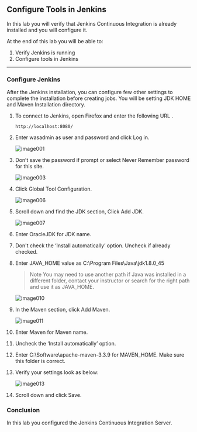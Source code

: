 ## Configure Tools in Jenkins

In this lab you will verify that Jenkins Continuous Integration is already installed and you will configure it.


At the end of this lab you will be able to:
1.	Verify Jenkins is running
2.	Configure tools in Jenkins

----

### Configure Jenkins

After the Jenkins installation, you can configure few other settings to complete the installation before creating jobs.
You will be setting JDK HOME and Maven Installation directory.

1. To connect to Jenkins, open Firefox and enter the following URL .

	```url
	http://localhost:8080/
	```

2. Enter wasadmin as user and password and click Log in.
    
	![image001](https://user-images.githubusercontent.com/558905/37420219-aa9da114-278c-11e8-8c4b-19aa1663c437.png)

3. Don’t save the password if prompt or select Never Remember password for this site.

	![image003](https://user-images.githubusercontent.com/558905/37420222-aaf10e80-278c-11e8-965f-291d48230336.jpg)
 
5. Click Global Tool Configuration.

	![image006](https://user-images.githubusercontent.com/558905/37420228-acb41f0a-278c-11e8-824d-dcbef16e050d.jpg)

6. Scroll down and find the JDK section, Click Add JDK.

	![image007](https://user-images.githubusercontent.com/558905/37420229-acc1c524-278c-11e8-953e-40f15f0fd318.png)

7. Enter OracleJDK for JDK name.

8. Don't check the ‘Install automatically’ option. Uncheck if already checked.

9. Enter JAVA_HOME value as C:\Program Files\Java\jdk1.8.0_45

	> Note You may need to use another path if Java was installed in a different folder, contact your instructor or search for the right path and use it as JAVA_HOME.

	![image010](https://user-images.githubusercontent.com/558905/37420232-ace9bf2a-278c-11e8-9b9f-3e1c79ecdc87.jpg)

11. In the Maven section, click Add Maven.

	![image011](https://user-images.githubusercontent.com/558905/37420233-ad033176-278c-11e8-8ff8-74dee4b08a27.png)

12. Enter Maven for Maven name.

13. Uncheck the ‘Install automatically’ option.

14. Enter C:\Software\apache-maven-3.3.9 for MAVEN_HOME. Make sure this folder is correct.

15. Verify your settings look as below:

	![image013](https://user-images.githubusercontent.com/558905/37420235-ad2792a0-278c-11e8-814e-71c9df026ef2.png)

16. Scroll down and click Save.

### Conclusion

In this lab you configured the Jenkins Continuous Integration Server.
